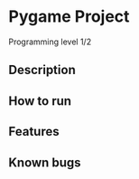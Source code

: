# Pygame Project

Programming level 1/2

## Description

## How to run

## Features

## Known bugs

